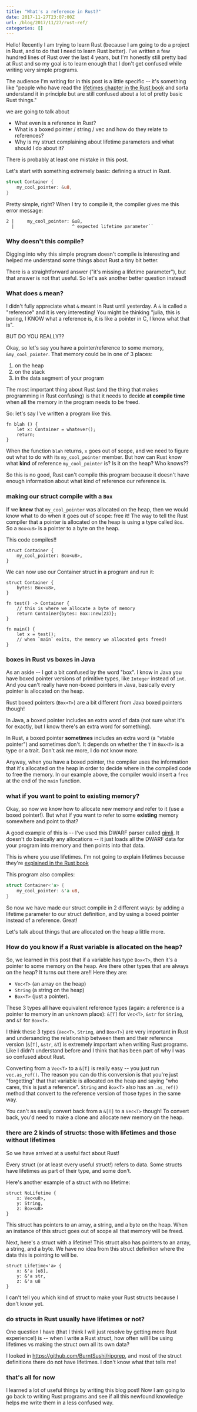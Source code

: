 ```yaml
---
title: "What's a reference in Rust?"
date: 2017-11-27T23:07:00Z
url: /blog/2017/11/27/rust-ref/
categories: []
---
```


Hello! Recently I am trying to learn Rust (because I am going to do a project in Rust, and to do
that I need to learn Rust better). I've written a few hundred lines of Rust over the last 4 years,
but I'm honestly still pretty bad at Rust and so my goal is to learn enough that I don't get
confused while writing very simple programs.

The audience I'm writing for in this post is a little specific -- it's something like "people who
have read the [lifetimes chapter in the Rust book](https://doc.rust-lang.org/1.9.0/book/lifetimes.html) and sorta understand it in principle but are still confused about a lot of pretty basic Rust things."

we are going to talk about

* What even is a reference in Rust?
* What is a boxed pointer / string / vec and how do they relate to references?
* Why is my struct complaining about lifetime parameters and what should I do about it?

There is probably at least one mistake in this post.

Let's start with something extremely basic: defining a struct in Rust.

```rust
struct Container {
    my_cool_pointer: &u8,
} 
```

Pretty simple, right? When I try to compile it, the compiler gives me this error message:

```
2 |     my_cool_pointer: &u8,
  |                      ^ expected lifetime parameter``
```

### Why doesn't this compile?

Digging into why this simple program doesn't compile is interesting and helped me understand
some things about Rust a tiny bit better.

There is a straightforward answer ("it's missing a lifetime parameter"), but that answer is not that
useful. So let's ask another better question instead!

### What does `&` mean?

I didn't fully appreciate what `&` meant in Rust until yesterday. A `&` is called a "reference" and it
is very interesting! You might be thinking "julia, this is boring, I KNOW what a reference is, it is
like a pointer in C, I know what that is".

BUT DO YOU REALLY??

Okay, so let's say you have a pointer/reference to some memory, `&my_cool_pointer`. That memory
could be in one of 3 places:

1. on the heap
2. on the stack
3. in the data segment of your program

The most important thing about Rust (and the thing that makes programming in Rust confusing) is that
it needs to decide **at compile time** when all the memory in the program needs to be freed.

So: let's say I've written a program like this.

```
fn blah () {
    let x: Container = whatever();
    return;
}
```

When the function `blah` returns, `x` goes out of scope, and we need to figure out what to do with
its `my_cool_pointer` member. But how can Rust know what **kind** of reference `my_cool_pointer` is?
Is it on the heap? Who knows??

So this is no good, Rust can't compile this program because it doesn't have enough information about
what kind of reference our reference is.

### making our struct compile with a `Box`


If we **knew** that `my_cool_pointer` was allocated on the heap, then we would know what to do when
it goes out of scope: free it! The way to tell the Rust compiler that a pointer is allocated on the
heap is using a type called `Box`. So a `Box<u8>` is a pointer to a byte on the heap.

This code compiles!!

```
struct Container {
    my_cool_pointer: Box<u8>,
} 
```

We can now use our Container struct in a program and run it:


```
struct Container {
    bytes: Box<u8>,
} 

fn test() -> Container {
    // this is where we allocate a byte of memory
    return Container{bytes: Box::new(23)}; 
}

fn main() {
    let x = test();
    // when `main` exits, the memory we allocated gets freed!
}
```

### boxes in Rust vs boxes in Java

As an aside -- I got a bit confused by the word "box". I know in Java you have boxed pointer versions of
primitive types, like `Integer` instead of `int`. And you can't really have non-boxed pointers in Java,
basically every pointer is allocated on the heap.

Rust boxed pointers (`Box<T>`) are a bit different from Java boxed pointers though!

In Java, a boxed pointer includes an extra word of data (not sure what it's for exactly, but I know
there's an extra word for something).

In Rust, a boxed pointer **sometimes** includes an extra word (a "vtable pointer") and sometimes
don't. It depends on whether the `T` in `Box<T>` is a type or a trait. Don't ask me more, I do not
know more.

Anyway, when you have a boxed pointer, the compiler uses the information that it's allocated on the
heap in order to decide where in the compiled code to free the memory. In our example above, the
compiler would insert a `free` at the end of the `main` function.

### what if you want to point to existing memory?

Okay, so now we know how to allocate new memory and refer to it (use a boxed pointer!). But what if
you want to refer to some **existing** memory somewhere and point to that?

A good example of this is -- I've used this DWARF parser called
[gimli](https://github.com/gimli-rs/gimli). It doesn't do basically any allocations -- it just loads
all the DWARF data for your program into memory and then points into that data.

This is where you use lifetimes. I'm not going to explain lifetimes because they're [explained in the Rust book](https://doc.rust-lang.org/1.9.0/book/lifetimes.html)

This program also compiles:

```rust
struct Container<'a> {
    my_cool_pointer: &'a u8,
} 
```

So now we have made our struct compile in 2 different ways: by adding a lifetime parameter to our struct
definition, and by using a boxed pointer instead of a reference. Great!

Let's talk about things that are allocated on the heap a little more.

### How do you know if a Rust variable is allocated on the heap?

So, we learned in this post that if a variable has type `Box<T>`, then it's a pointer to some memory
on the heap. Are there other types that are always on the heap? It turns out there are!! 
Here they are:

* `Vec<T>` (an array on the heap)
* `String` (a string on the heap)
* `Box<T>` (just a pointer). 

These 3 types all have equivalent reference types (again: a reference is a pointer to memory in an unknown place):
`&[T]` for `Vec<T>`, `&str` for `String`, and `&T` for `Box<T>`.

I think these 3 types (`Vec<T>`, `String`, and `Box<T>`) are very important in Rust and undersanding
the relationship between them and their reference version (`&[T]`, `&str`, `&T`) is extremely
important when writing Rust programs. Like I didn't understand before and I think that has been part
of why I was so confused about Rust.

Converting from a `Vec<T>` to a `&[T]` is really easy -- you just run `vec.as_ref()`. The reason you
can do this conversion is that you're just "forgetting" that that variable is allocated on the heap
and saying "who cares, this is just a reference". `String` and `Box<T>` also has an `.as_ref()`
method that convert to the reference version of those types in the same way.

You can't as easily convert back from a `&[T]` to a `Vec<T>` though! To convert back, you'd need to
make a clone and allocate new memory on the heap.

### there are 2 kinds of structs: those with lifetimes and those without lifetimes

So we have arrived at a useful fact about Rust!

Every struct (or at least every useful struct!) refers to data. Some structs have lifetimes as part
of their type, and some don't.

Here's another example of a struct with no lifetime:

```
struct NoLifetime {
    x: Vec<u8>,
    y: String,
    z: Box<u8>
}
```

This struct has pointers to an array, a string, and a byte on the heap. When an instance of this
struct goes out of scope all that memory will be freed.

Next, here's a struct with a lifetime! This struct also has pointers to an array, a string, and a
byte. We have no idea from this struct definition where the data this is pointing to will be.

```
struct Lifetime<'a> {
    x: &'a [u8],
    y: &'a str,
    z: &'a u8
}
```

I can't tell you which kind of struct to make your Rust structs because I don't know yet.

### do structs in Rust usually have lifetimes or not?

One question I have (that I think I will just resolve by getting more Rust experience!) is -- when I
write a Rust struct, how often will I be using lifetimes vs making the struct own all its own data?

I looked in https://github.com/BurntSushi/ripgrep, and most of the struct definitions there do not
have lifetimes. I don't know what that tells me!

### that's all for now

I learned a lot of useful things by writing this blog post! Now I am going to go back to writing
Rust programs and see if all this newfound knowledge helps me write them in a less confused way.
